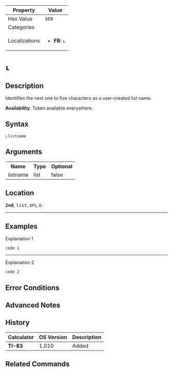 | Property      | Value |
|---------------|-------|
| Hex Value     | `$EB`|
| Categories    | <ul></ul> |
| Localizations | <ul><li><b>FR</b>: `ʟ`</li></ul> |

# `ʟ`

## Description
Identifies the next one to five characters as a user-created list name.


<b>Availability</b>: Token available everywhere.

## Syntax
`ʟlistname`

## Arguments
<table>
<tr><th>Name</th><th>Type</th><th>Optional</th></tr>

<tr><td>listname</td><td>list</td><td>false</td></tr>

</table>

## Location
<tt><kbd><b>2nd</b></kbd></tt>, <kbd>list</kbd>, `OPS`, `B:`
<hr>

## Examples

Explanation 1
```ti-basic
code 1
```
---
Explanation 2
```ti-basic
code 2
```

## Error Conditions


## Advanced Notes


## History
| Calculator | OS Version | Description |
|------------|------------|-------------|
| <b>TI-83</b> | 1.010 | Added |

## Related Commands


